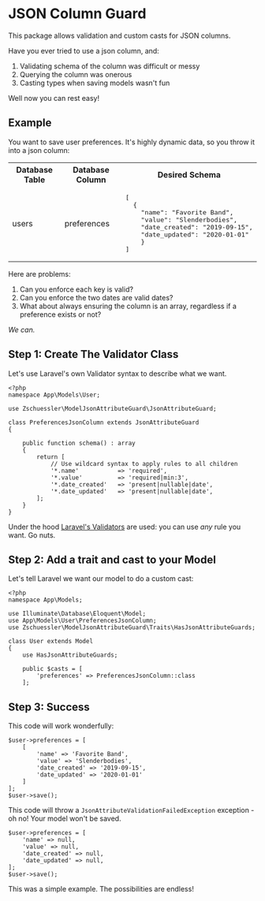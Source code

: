 
# JSON Column Guard

This package allows validation and custom casts for JSON columns.

Have you ever tried to use a json column, and:

1. Validating schema of the column was difficult or messy
2. Querying the column was onerous
3. Casting types when saving models wasn't fun

Well now you can rest easy!

## Example

You want to save user preferences. It's highly dynamic data, so you throw it into a json column:


<table>
<tr>
    <th>Database Table</th>
    <th>Database Column</th>
    <th>Desired Schema</th>
</tr>
<tr>
<td>users</td>
<td>preferences</td>
<td>
<pre lang="json">
[
  {
    "name": "Favorite Band",
    "value": "Slenderbodies",
    "date_created": "2019-09-15",
    "date_updated": "2020-01-01"
    }
]
</pre>
</td>
</tr>
</table>

Here are problems:

1. Can you enforce each key is valid?
2. Can you enforce the two dates are valid dates?
3. What about always ensuring the column is an array, regardless if a preference exists or not?

_We can._

## Step 1: Create The Validator Class

Let's use Laravel's own Validator syntax to describe what we want.

```
<?php
namespace App\Models\User;

use Zschuessler\ModelJsonAttributeGuard\JsonAttributeGuard;

class PreferencesJsonColumn extends JsonAttributeGuard
{

    public function schema() : array
    {
        return [
            // Use wildcard syntax to apply rules to all children
            '*.name'           => 'required',
            '*.value'          => 'required|min:3',
            '*.date_created'   => 'present|nullable|date',
            '*.date_updated'   => 'present|nullable|date',
        ];
    }
}

```

Under the hood [Laravel's Validators](https://laravel.com/docs/master/validation#available-validation-rules) are used: 
you can use _any_ rule you want. Go nuts.

## Step 2: Add a trait and cast to your Model

Let's tell Laravel we want our model to do a custom cast:

```
<?php
namespace App\Models;

use Illuminate\Database\Eloquent\Model;
use App\Models\User\PreferencesJsonColumn;
use Zschuessler\ModelJsonAttributeGuard\Traits\HasJsonAttributeGuards;

class User extends Model
{
    use HasJsonAttributeGuards;

    public $casts = [
        'preferences' => PreferencesJsonColumn::class
    ];
```

## Step 3: Success

This code will work wonderfully:

```
$user->preferences = [
    [
        'name' => 'Favorite Band',
        'value' => 'Slenderbodies',
        'date_created' => '2019-09-15',
        'date_updated' => '2020-01-01'
    ]
];
$user->save();
```

This code will throw a `JsonAttributeValidationFailedException` exception - oh no! Your model won't be saved.

```
$user->preferences = [
    'name' => null,
    'value' => null,
    'date_created' => null,
    'date_updated' => null,
];
$user->save();
```

This was a simple example. The possibilities are endless!
